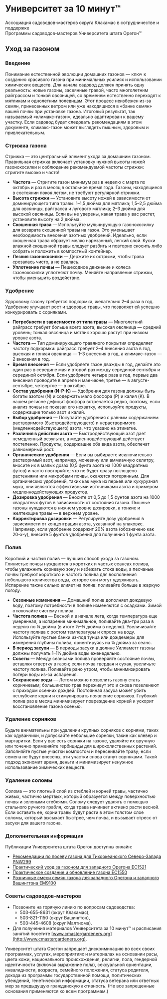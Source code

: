 # Университет за 10 минут™  
Ассоциация садоводов-мастеров округа Клакамас в сотрудничестве и поддержке  
Программы садоводов-мастеров Университета штата Орегон™  

## Уход за газоном  

### Введение  
Понимание естественной эволюции домашних газонов — ключ к созданию красивого газона при минимальных усилиях и использовании химических веществ. Для начала садовод должен принять одну реальность: новые газоны, засеянные травой, часто многолетним райграссом и тонкой овсяницей, со временем естественно переходят к мятликам и однолетним полевицам. Этот процесс неизбежен из-за семян, принесенных ветром или уже находящихся в «банке семян» вашей почвы при установке газона. Итоговый результат, так называемый «климакс-газон», идеально адаптирован к вашему участку. Если садовод будет следовать рекомендациям в этом документе, климакс-газон может выглядеть пышным, здоровым и привлекательным.  

### Стрижка газона  
Стрижка — это центральный элемент ухода за домашним газоном. Правильная стрижка включает установку нужной высоты ножей газонокосилки и соблюдение рекомендуемой частоты стрижки: стригите высоко и часто!  
- **Частота** — Стригите газон минимум раз в неделю с марта по октябрь и раз в месяц в остальное время года. Газоны, находящиеся в состоянии покоя летом, не требуют регулярной стрижки.  
- **Высота стрижки** — Установите высоту ножей в зависимости от доминирующего типа травы: 1–1,5 дюйма для мятлика; 1,5–2,5 дюйма для овсяницы, райграсса и лугового мятлика; 2–3 дюйма для высокой овсяницы. Если вы не уверены, какая трава у вас растет, установите высоту на 2 дюйма.  
- **Скошенная трава** — Используйте мульчирующую газонокосилку для возврата скошенной травы на газон. Это уменьшает необходимость внесения азотных удобрений. Идеально, если скошенная трава образует мелко нарезанный, легкий слой. Куски влажной скошенной травы следует разбить и повторно скосить либо собрать и положить в компостный контейнер.  
- **Лезвия газонокосилки** — Держите их острыми, чтобы трава срезалась чисто, а не рвалась.  
- **Уплотнение почвы** — Пешеходное движение и колеса газонокосилки уплотняют почву. Меняйте направление стрижки, чтобы уменьшить воздействие.  

### Удобрение  
Здоровому газону требуется подкормка, желательно 2–4 раза в год. Удобрение улучшает рост и здоровье травы, что позволяет ей успешно конкурировать с сорняками.  
- **Потребности в зависимости от типа травы** — Многолетний райграсс требует больше всего азота; высокая овсяница — средний уровень; тонкая овсяница и мятлик хорошо растут при низком уровне азота.  
- **Частота** — Тип доминирующего травяного покрытия определяет частоту подкормки: райграсс требует 2–4 внесения азота в год, высокая и тонкая овсяница — 1–3 внесения в год, а климакс-газон — 2 внесения в год.  
- **Время внесения** — Если удобряете газон дважды в год, делайте это один раз в середине мая и второй раз между серединой сентября и серединой октября. Если удобряете четыре раза в год, первые два внесения проводите в апреле и мае-июне, третье — в августе-сентябре, четвертое — в октябре.  
- **Состав удобрения (N-P-K)** — Удобрения для газона должны быть богаты азотом (N) и содержать мало фосфора (P) и калия (K). В нашем регионе дефицит фосфора встречается редко, поэтому, если анализ почвы не показал его нехватку, используйте продукты, содержащие только азот и калий.  
- **Выбор удобрения** — Покупайте удобрения с равным содержанием растворимого (быстродействующего) и нерастворимого (медленнодействующего) азота, что указано на этикетке.  
- **Различия в действии азота** — Быстродействующий азот дает немедленный результат, а медленнодействующий действует постепенно. Продукты, содержащие оба вида азота, обеспечат равномерный рост.  
- **Органические удобрения** — Если вы выбираете исключительно растворимый азот, например, мочевину или аммиачную селитру, вносите их в малых дозах (0,5 фунта азота на 1000 квадратных футов) и часто повторяйте; что не будет сразу поглощено растениями или микробами почвы, окажется потерянным. Для органических удобрений, таких как мука из перьев или кукурузная мука, они являются эффективными источниками азота и примером медленнодействующих продуктов.  
- **Дозировка удобрения** — Вносите от 0,5 до 1,5 фунтов азота на 1000 квадратных футов в зависимости от состояния газона. Пышные газоны нуждаются в нижнем уровне дозировки, а тонкие и желтеющие травы — в верхнем уровне.  
- **Корректировка дозировки** — Регулируйте дозу удобрения в зависимости от концентрации азота, указанной на упаковке. Например, если удобрение содержит 20% азота (обозначено как 20-x-y), внесите 5 фунтов удобрения для получения 1 фунта азота.  

### Полив  
Короткий и частый полив — лучший способ ухода за газоном. Глинистые почвы нуждаются в коротких и частых сеансах полива, чтобы увлажнить корневую зону и избежать стока воды, а песчаные почвы требуют короткого и частого полива для восполнения небольшого количества воды, которое они могут удерживать. Испарение также сильно влияет на полив: поливайте больше в жаркую погоду.  
- **Сезонные изменения** — Домашний полив дополняет дождевую воду, поэтому потребности в поливе изменяются с осадками. Зимой отключайте систему полива.  
- **Частота полива** — Весной и в начале лета, когда температура еще умеренная, а испарение минимальное, поливайте два-три раза в неделю по ¼ дюйма (в итоге ½–¾ дюйма в неделю). Увеличивайте частоту полива с ростом температуры и спроса на воду. Используйте пустые банки из-под тунца или дождемеры для измерения глубины полива, ориентируясь на ¼ дюйма за сеанс.  
- **В период засухи** — В периоды засухи в долине Уилламетт газоны должны получать 1–1½ дюйма воды еженедельно.  
- **Советы** — Между сеансами полива проверяйте состояние почвы, вставляя отвертку в газон; если почва твердая и сухая, увеличьте частоту полива. Поливайте рано утром, чтобы минимизировать потери воды из-за испарения.  
- **Сохранение воды** — Летом можно позволить газону стать коричневым; большинство трав переживут это и снова позеленеют с приходом осенних дождей. Постоянная засуха может убить неглубокие корни и стимулировать появление сорняков. Глубокий полив раз в месяц минимизирует повреждение корней и ускорит восстановление газона осенью.  

### Удаление сорняков  
Будьте внимательны при удалении крупных сорняков с корнями, таких как одуванчики, и допускайте небольшие сорняки, такие как клевер и маргаритки. Если у вас есть сорняки на газоне, удаляйте их вручную или точечно применяйте гербициды для широколиственных растений. Заполняйте пустые участки компостом и пересеивайте траву; если семена не будут внесены, эти участки снова станут сорняками. Такой подход экономит время, деньги и минимизирует ненужное использование химических веществ.  

### Удаление соломы  
Солома — это плотный слой из стеблей и корней травы, частично живых, частично мертвых, который образуется между поверхностью почвы и зелеными стеблями. Солому следует удалять с помощью стального ручного грабля, когда трава начинает активно расти весной. Если оставить ее, корни травы будут расти в этом толстом слое соломы, который высыхает быстрее, чем почва, и вызывает стресс от засухи для вашего газона.  

### Дополнительная информация  
Публикации Университета штата Орегон доступны онлайн:  
- [Рекомендации по посеву газона для Тихоокеанского Северо-Запада PNW299](http://catalog.extension.oregonstate.edu)  
- [Практический уход за газоном для западного Орегона EC1521](http://catalog.extension.oregonstate.edu)  
- [Практическое создание и обновление газона EC1550](http://catalog.extension.oregonstate.edu)  
- [Розничные смеси семян газона для западного Орегона и западного Вашингтона EM9100](http://catalog.extension.oregonstate.edu)  

### Советы садоводов-мастеров  
- Позвоните на горячую линию по вопросам садоводства:  
  - 503-655-8631 (округ Клакамас),  
  - 503-821-1150 (округ Вашингтон),  
  - 503-445-4608 (округ Малтнома).  
- Для получения материалов Университета за 10 минут™ и расписания занятий посетите [www.cmastergardeners.org](http://www.cmastergardeners.org).  

Университет штата Орегон запрещает дискриминацию во всех своих программах, услугах, мероприятиях и материалах на основании расы, цвета кожи, национального происхождения, религии, пола, гендерной идентичности (включая выражение пола), сексуальной ориентации, инвалидности, возраста, семейного положения, статуса родителя, дохода из программы государственной помощи, политических убеждений, генетической информации, статуса ветерана или ответных мер за предыдущую гражданскую активность. (Не все запрещенные основания применяются ко всем программам.)